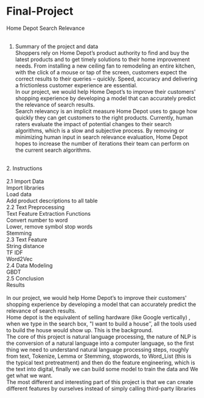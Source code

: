 # Final-Project
Home Depot Search Relevance<br>
<br>
1. Summary of the project and data<br>
Shoppers rely on Home Depot’s product authority to find and buy the latest products and to get timely solutions to their home improvement needs. From installing a new ceiling fan to remodeling an entire kitchen, with the click of a mouse or tap of the screen, customers expect the correct results to their queries – quickly. Speed, accuracy and delivering a frictionless customer experience are essential.<br>
In our project, we would help Home Depot’s to improve their customers' shopping experience by developing a model that can accurately predict the relevance of search results.<br>
Search relevancy is an implicit measure Home Depot uses to gauge how quickly they can get customers to the right products. Currently, human raters evaluate the impact of potential changes to their search algorithms, which is a slow and subjective process. By removing or minimizing human input in search relevance evaluation, Home Depot hopes to increase the number of iterations their team can perform on the current search algorithms.<br>
<br>
2. Instructions<br>
<br>
2.1 Import Data<br>
	Import libraries<br>
	Load data<br>
	Add product descriptions to all table<br>
2.2 Text Preprocessing<br>
	Text Feature Extraction Functions<br>
        Convert number to word<br>
	Lower, remove symbol stop words<br>
	Stemming<br>
2.3 Text Feature<br>
	String distance<br>
	TF IDF<br>
	Word2Vec<br>
2.4 Data Modeling<br>
	GBDT<br>
2.5 Conclusion<br>
        Results<br>
<br>
In our project, we would help Home Depot’s to improve their customers' shopping experience by developing a model that can accurately predict the relevance of search results.<br>
Home depot is the equivalent of selling hardware (like Google vertically) , when we type in the search box, "I want to build a house’’, all the tools used to build the house would show up. This is the background.<br>
The core of this project is natural language processing, the nature of NLP is the conversion of a natural language into a computer language, so the first thing we need to understand natural language processing steps, roughly from text, Tokenize, Lemma or Stemming, stopwords, to Word_List (this is the typical text pretreatment) and then do the feature engineering, which is the text into digital, finally we can build some model to train the data and We get what we want.<br>
The most different and interesting part of this project is that we can create different features by ourselves instead of simply calling third-party libraries<br>
